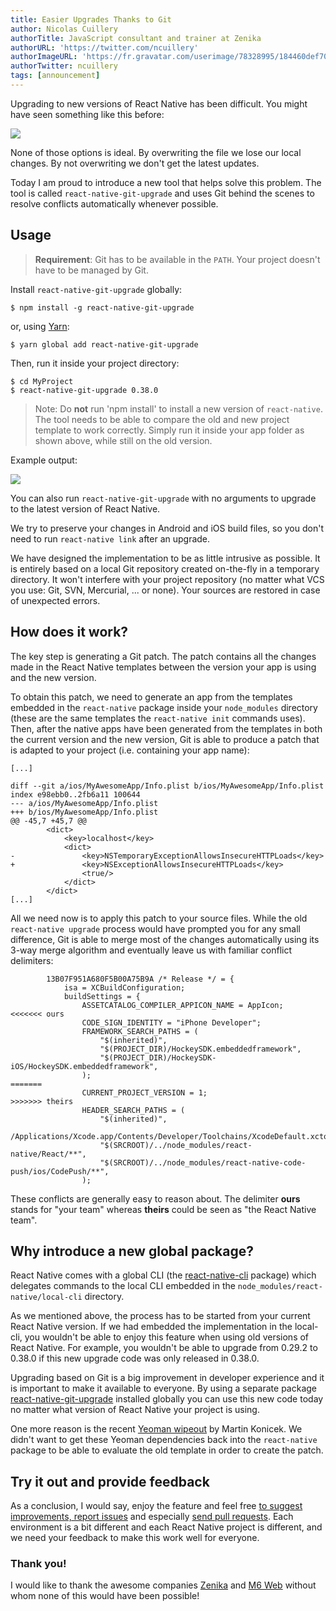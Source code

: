 ```yaml
---
title: Easier Upgrades Thanks to Git
author: Nicolas Cuillery
authorTitle: JavaScript consultant and trainer at Zenika
authorURL: 'https://twitter.com/ncuillery'
authorImageURL: 'https://fr.gravatar.com/userimage/78328995/184460def705a160fd8edadc04f60eaf.jpg?size=128'
authorTwitter: ncuillery
tags: [announcement]
---
```


Upgrading to new versions of React Native has been difficult. You might have seen something like this before:

![](/blog/assets/git-upgrade-conflict.png)

None of those options is ideal. By overwriting the file we lose our local changes. By not overwriting we don't get the latest updates.

Today I am proud to introduce a new tool that helps solve this problem. The tool is called `react-native-git-upgrade` and uses Git behind the scenes to resolve conflicts automatically whenever possible.

## Usage

> **Requirement**: Git has to be available in the `PATH`. Your project doesn't have to be managed by Git.

Install `react-native-git-upgrade` globally:

```shell
$ npm install -g react-native-git-upgrade
```

or, using [Yarn](https://yarnpkg.com/):

```shell
$ yarn global add react-native-git-upgrade
```

Then, run it inside your project directory:

```shell
$ cd MyProject
$ react-native-git-upgrade 0.38.0
```

> Note: Do **not** run 'npm install' to install a new version of `react-native`. The tool needs to be able to compare the old and new project template to work correctly. Simply run it inside your app folder as shown above, while still on the old version.

Example output:

![](/blog/assets/git-upgrade-output.png)

You can also run `react-native-git-upgrade` with no arguments to upgrade to the latest version of React Native.

We try to preserve your changes in Android and iOS build files, so you don't need to run `react-native link` after an upgrade.

We have designed the implementation to be as little intrusive as possible. It is entirely based on a local Git repository created on-the-fly in a temporary directory. It won't interfere with your project repository (no matter what VCS you use: Git, SVN, Mercurial, ... or none). Your sources are restored in case of unexpected errors.

## How does it work?

The key step is generating a Git patch. The patch contains all the changes made in the React Native templates between the version your app is using and the new version.

To obtain this patch, we need to generate an app from the templates embedded in the `react-native` package inside your `node_modules` directory (these are the same templates the `react-native init` commands uses). Then, after the native apps have been generated from the templates in both the current version and the new version, Git is able to produce a patch that is adapted to your project (i.e. containing your app name):

```
[...]

diff --git a/ios/MyAwesomeApp/Info.plist b/ios/MyAwesomeApp/Info.plist
index e98ebb0..2fb6a11 100644
--- a/ios/MyAwesomeApp/Info.plist
+++ b/ios/MyAwesomeApp/Info.plist
@@ -45,7 +45,7 @@
 		<dict>
 			<key>localhost</key>
 			<dict>
-				<key>NSTemporaryExceptionAllowsInsecureHTTPLoads</key>
+				<key>NSExceptionAllowsInsecureHTTPLoads</key>
 				<true/>
 			</dict>
 		</dict>
[...]
```

All we need now is to apply this patch to your source files. While the old `react-native upgrade` process would have prompted you for any small difference, Git is able to merge most of the changes automatically using its 3-way merge algorithm and eventually leave us with familiar conflict delimiters:

```
		13B07F951A680F5B00A75B9A /* Release */ = {
			isa = XCBuildConfiguration;
			buildSettings = {
				ASSETCATALOG_COMPILER_APPICON_NAME = AppIcon;
<<<<<<< ours
				CODE_SIGN_IDENTITY = "iPhone Developer";
				FRAMEWORK_SEARCH_PATHS = (
					"$(inherited)",
					"$(PROJECT_DIR)/HockeySDK.embeddedframework",
					"$(PROJECT_DIR)/HockeySDK-iOS/HockeySDK.embeddedframework",
				);
=======
				CURRENT_PROJECT_VERSION = 1;
>>>>>>> theirs
				HEADER_SEARCH_PATHS = (
					"$(inherited)",
					/Applications/Xcode.app/Contents/Developer/Toolchains/XcodeDefault.xctoolchain/usr/include,
					"$(SRCROOT)/../node_modules/react-native/React/**",
					"$(SRCROOT)/../node_modules/react-native-code-push/ios/CodePush/**",
				);
```

These conflicts are generally easy to reason about. The delimiter **ours** stands for "your team" whereas **theirs** could be seen as "the React Native team".

## Why introduce a new global package?

React Native comes with a global CLI (the [react-native-cli](https://www.npmjs.com/package/react-native-cli) package) which delegates commands to the local CLI embedded in the `node_modules/react-native/local-cli` directory.

As we mentioned above, the process has to be started from your current React Native version. If we had embedded the implementation in the local-cli, you wouldn't be able to enjoy this feature when using old versions of React Native. For example, you wouldn't be able to upgrade from 0.29.2 to 0.38.0 if this new upgrade code was only released in 0.38.0.

Upgrading based on Git is a big improvement in developer experience and it is important to make it available to everyone. By using a separate package [react-native-git-upgrade](https://www.npmjs.com/package/react-native-git-upgrade) installed globally you can use this new code today no matter what version of React Native your project is using.

One more reason is the recent [Yeoman wipeout](https://twitter.com/martinkonicek/status/800730190141857793) by Martin Konicek. We didn't want to get these Yeoman dependencies back into the `react-native` package to be able to evaluate the old template in order to create the patch.

## Try it out and provide feedback

As a conclusion, I would say, enjoy the feature and feel free [to suggest improvements, report issues](https://github.com/facebook/react-native/issues) and especially [send pull requests](https://github.com/facebook/react-native/pulls). Each environment is a bit different and each React Native project is different, and we need your feedback to make this work well for everyone.

### Thank you!

I would like to thank the awesome companies [Zenika](https://www.zenika.com) and [M6 Web](https://www.groupem6.fr/le-groupe_en/activites/diversifications/m6-web.html) without whom none of this would have been possible!
